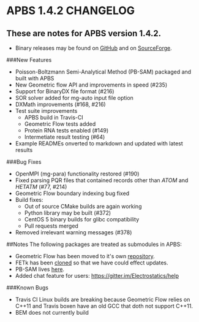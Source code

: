 APBS 1.4.2 CHANGELOG
====================

These are notes for APBS version 1.4.2.
---------------------------------------

* Binary releases may be found on
 [GitHub](https://github.com/Electrostatics/apbs-pdb2pqr/releases) and
 on [SourceForge](http://sourceforge.net/projects/apbs/files/apbs/).

###New Features
* Poisson-Boltzmann Semi-Analytical Method (PB-SAM) packaged and built with APBS
* New Geometric flow API and improvements in speed (#235)
* Support for BinaryDX file format (#216)
* SOR solver added for mg-auto input file option
* DXMath improvements (#168, #216)
* Test suite improvements
  * APBS build in Travis-CI
  * Geometric Flow tests added
  * Protein RNA tests enabled (#149)
  * Intermetiate result testing (#64)
* Example READMEs onverted to markdown and updated with latest results
  

###Bug Fixes
* OpenMPI (mg-para) functionality restored (#190)
* Fixed parsing PQR files that contained records other than _ATOM_ and _HETATM_ (#77, #214)
* Geometric Flow boundary indexing bug fixed
* Build fixes:
  * Out of source CMake builds are again working
  * Python library may be built (#372)
  * CentOS 5 binary builds for glibc compatibility
  * Pull requests merged
* Removed irrelevant warning messages (#378)

##Notes
The following packages are treated as submodules in APBS:
* Geometric Flow has been moved to it's own [repository](https://github.com/Electrostatics/geoflow_c).
* FETk has been [cloned](https://github.com/Electrostatics/FETK) so that we have could effect updates.
* PB-SAM lives [here](https://github.com/Electrostatics/PB-SAM).
* Added chat feature for users: https://gitter.im/Electrostatics/help

###Known Bugs
* Travis CI Linux builds are breaking because Geometric Flow relies on C++11 and Travis boxen have an old GCC that doth not support C++11.
* BEM does not currently build
